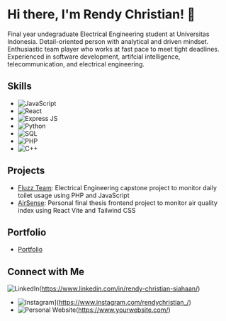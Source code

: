 # Hi there, I'm Rendy Christian! 👋

Final year undegraduate Electrical Engineering student at Universitas Indonesia. 
Detail-oriented person with analytical and driven mindset. Enthusiastic team player who works at fast pace to meet tight deadlines. Experienced in software development, artifcial intelligence, telecommunication, and electrical engineering.

## Skills
- ![JavaScript](https://img.shields.io/badge/JavaScript-Proficient-yellow)
- ![React](https://img.shields.io/badge/React-Intermediate-blue)
- ![Express JS](https://img.shields.io/badge/Express%20JS-Intermediate-green)
- ![Python](https://img.shields.io/badge/Python-Intermediate-blue)
- ![SQL](https://img.shields.io/badge/SQL-Intermediate-orange)
- ![PHP](https://img.shields.io/badge/PHP-Beginner-red)
- ![C++](https://img.shields.io/badge/C++-Proficient-purple)

## Projects
- [Fluzz Team](https://github.com/rendychristiann/toilet-monitoring-system): Electrical Engineering capstone project to monitor daily toilet usage using PHP and JavaScript
- [AirSense](https://github.com/rendychristiann/airsense): Personal final thesis frontend project to monitor air quality index using React Vite and Tailwind CSS

## Portfolio
- [Portfolio](https://rendychristiann.github.io/portfolio-rendy/)

## Connect with Me
![LinkedIn](https://img.shields.io/badge/LinkedIn-Connect-blue?logo=linkedin)(https://www.linkedin.com/in/rendy-christian-siahaan/)
- ![Instagram](https://img.shields.io/badge/Instagram-Follow-red?logo=instagram&style=flat-square&logoColor=white)](https://www.instagram.com/rendychristian_/)
- ![Personal Website](https://img.shields.io/badge/Website-Visit-blue?logo=web)(https://www.yourwebsite.com/)

